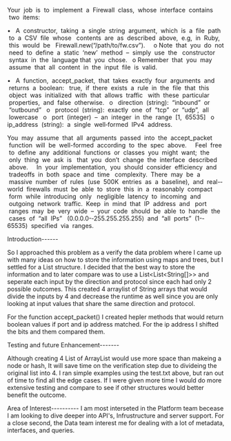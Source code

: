 Your  job  is  to  implement  a  Firewall  class,  whose  interface  contains  two  items:    

•   A  constructor,  taking  a  single  string  argument,  which  is  a  file  path  to  a  CSV  file  whose   contents  are  as  described  above,  e.g,  in  Ruby,  this  would  be   Firewall.new(“/path/to/fw.csv”).    
o Note  that  you  do  not  need  to  define  a  static  ‘new’  method  –  simply  use  the   constructor  syntax  in  the  language that  you  chose.   
o Remember  that  you  may  assume  that  all  content  in  the  input  file  is  valid.     

•   A  function,  accept_packet,  that  takes  exactly  four  arguments  and  returns  a  boolean:   true,  if  there  exists  a  rule  in  the  file  that  this  object  was  initialized  with  that  allows  traffic   with  these  particular  properties,  and  false  otherwise.  
	o   direction  (string):  “inbound”  or  “outbound”  
	o   protocol  (string):  exactly  one  of  “tcp”  or  “udp”,  all  lowercase   
	o   port  (integer)  –  an  integer  in  the  range  [1,  65535]   
	o   ip_address  (string):  a  single  well‐formed  IPv4  address.     

You  may  assume  that  all  arguments  passed  into  the  accept_packet  function  will  be  well-formed  according  to  the  spec  above.     Feel  free  to  define  any  additional  functions  or  classes  you  might  want;  the  only  thing  we  ask  is   that  you  don’t  change  the  interface  described  above.     In  your  implementation,  you  should  consider  efficiency  and  tradeoffs  in  both  space  and  time   complexity.  There  may  be  a  massive  number  of  rules  (use  500K  entries  as  a  baseline),  and  real-­‐ world  firewalls  must  be  able  to  store  this  in  a  reasonably  compact  form  while  introducing  only   negligible  latency  to  incoming  and  outgoing  network  traffic.  Keep  in  mind  that  IP  address  and   port  ranges  may  be  very  wide  –  your  code  should  be  able  to  handle  the  cases  of  “all  IPs”   (0.0.0.0-­‐255.255.255.255)  and  “all  ports”  (1-­‐65535)  specified  via  ranges.  

Introduction------

So I approached this problem as a verify the data problem
where I came up with many ideas on how to store the information using maps and trees, but I settled for a List structure.
I decided that the best way to store the information and to later compare was to use a List<List<String[]>> 
and seperate each input by the direction and protocol since each had only 2 possible outcomes.
This created 4 arraylist of String arrays that would divide the inputs by 4 and decrease the runtime as well since you are only 
looking at input values that share the same direction and protocol.

For the function accept_packet() I created hepler methods that would return boolean values if port and ip address matched.
For the ip address I shifted the bits and them compared them.

Testing and future Enhancement-------

Although creating 4 List of ArrayList would use more space than makeing a node or hash, It will save time on 
the verification step due to divideing the original list into 4.
I ran simple examples using the test.txt above, but ran out of time to find all the edge cases.
If I were given more time I would do more extensive testing and compare to see if other structures would better benefit 
the outcome.


Area of Interest----------
I am most interseted in the Platform team becease I am looking to dive deeper into API's, Infrustructure and server support.
For a close second, the Data team interest me for dealing with a lot of metadata, interfaces, and queries.


	
